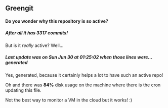 ## Greengit

#### Do you wonder why this repository is so active?

##### After all it has 3317 commits!

But is it *really* active? Well...

##### Last update was on Sun Jun 30 at 01:25:02 when those lines were... generated

Yes, generated, because it certainly helps a lot to have such an active repo!

Oh and there was **84%** disk usage on the machine
where there is the cron updating this file.

Not the best way to monitor a VM in the cloud but it works! :)
